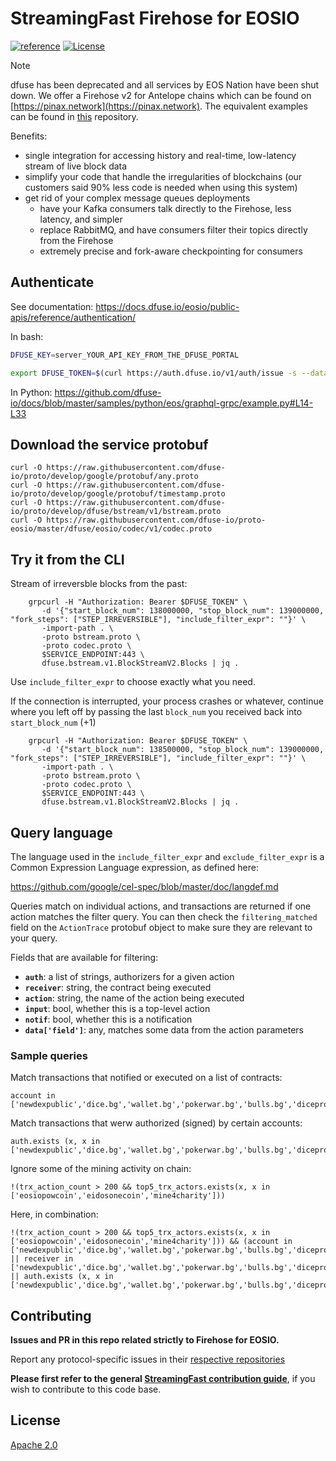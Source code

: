 # StreamingFast Firehose for EOSIO
[![reference](https://img.shields.io/badge/godoc-reference-5272B4.svg?style=flat-square)](https://pkg.go.dev/github.com/streamingfast/playground-firehose-eosio-go)
[![License](https://img.shields.io/badge/License-Apache%202.0-blue.svg)](https://opensource.org/licenses/Apache-2.0)

> [!Note]
> dfuse has been deprecated and all services by EOS Nation have been shut down. We offer a Firehose v2 for Antelope chains which can be found on [https://pinax.network](https://pinax.network).
> The equivalent examples can be found in [this](https://github.com/pinax-network/firehose-examples-go) repository.

Benefits:
* single integration for accessing history and real-time, low-latency stream of live block data
* simplify your code that handle the irregularities of blockchains (our customers said 90% less code is needed when using this system)
* get rid of your complex message queues deployments
  * have your Kafka consumers talk directly to the Firehose, less latency, and simpler
  * replace RabbitMQ, and have consumers filter their topics directly from the Firehose
  * extremely precise and fork-aware checkpointing for consumers


## Authenticate

See documentation: https://docs.dfuse.io/eosio/public-apis/reference/authentication/

In bash:

```bash
DFUSE_KEY=server_YOUR_API_KEY_FROM_THE_DFUSE_PORTAL

export DFUSE_TOKEN=$(curl https://auth.dfuse.io/v1/auth/issue -s --data-binary '{"api_key":"'$DFUSE_KEY'", "lifetime": 86400000}' | jq -r .token);
```

In Python: https://github.com/dfuse-io/docs/blob/master/samples/python/eos/graphql-grpc/example.py#L14-L33


## Download the service protobuf

```
curl -O https://raw.githubusercontent.com/dfuse-io/proto/develop/google/protobuf/any.proto
curl -O https://raw.githubusercontent.com/dfuse-io/proto/develop/google/protobuf/timestamp.proto
curl -O https://raw.githubusercontent.com/dfuse-io/proto/develop/dfuse/bstream/v1/bstream.proto
curl -O https://raw.githubusercontent.com/dfuse-io/proto-eosio/master/dfuse/eosio/codec/v1/codec.proto
```


## Try it from the CLI

Stream of irreversble blocks from the past:

```
    grpcurl -H "Authorization: Bearer $DFUSE_TOKEN" \
       -d '{"start_block_num": 138000000, "stop_block_num": 139000000, "fork_steps": ["STEP_IRREVERSIBLE"], "include_filter_expr": ""}' \
       -import-path . \
       -proto bstream.proto \
       -proto codec.proto \
       $SERVICE_ENDPOINT:443 \
       dfuse.bstream.v1.BlockStreamV2.Blocks | jq .

```

Use `include_filter_expr` to choose exactly what you need.

If the connection is interrupted, your process crashes or whatever, continue where you left off by passing the last `block_num` you received back into `start_block_num` (+1)

```
    grpcurl -H "Authorization: Bearer $DFUSE_TOKEN" \
       -d '{"start_block_num": 138500000, "stop_block_num": 139000000, "fork_steps": ["STEP_IRREVERSIBLE"], "include_filter_expr": ""}' \
       -import-path . \
       -proto bstream.proto \
       -proto codec.proto \
       $SERVICE_ENDPOINT:443 \
       dfuse.bstream.v1.BlockStreamV2.Blocks | jq .
```


## Query language

The language used in the `include_filter_expr` and `exclude_filter_expr` is
a Common Expression Language expression, as defined here:

https://github.com/google/cel-spec/blob/master/doc/langdef.md

Queries match on individual actions, and transactions are returned if
one action matches the filter query.  You can then check the
`filtering_matched` field on the `ActionTrace` protobuf object to make
sure they are relevant to your query.

Fields that are available for filtering:

* **`auth`**: a list of strings, authorizers for a given action
* **`receiver`**: string, the contract being executed
* **`action`**: string, the name of the action being executed
* **`input`**: bool, whether this is a top-level action
* **`notif`**: bool, whether this is a notification
* **`data['field']`**: any, matches some data from the action parameters


### Sample queries

Match transactions that notified or executed on a list of contracts:

```
account in ['newdexpublic','dice.bg','wallet.bg','pokerwar.bg','bulls.bg','diceproxy.bg','texas.bg','slot.bg','bonus.bg','dividend.bg','candy.bg','miner.bg','giver.bg','threecard.bg','swap.defi']
```

Match transactions that werw authorized (signed) by certain accounts:

```
auth.exists (x, x in ['newdexpublic','dice.bg','wallet.bg','pokerwar.bg','bulls.bg','diceproxy.bg','texas.bg','slot.bg','bonus.bg','dividend.bg','candy.bg','miner.bg','giver.bg','threecard.bg','swap.defi'])
```


Ignore some of the mining activity on chain:

```
!(trx_action_count > 200 && top5_trx_actors.exists(x, x in ['eosiopowcoin','eidosonecoin','mine4charity']))
```

Here, in combination:

```
!(trx_action_count > 200 && top5_trx_actors.exists(x, x in ['eosiopowcoin','eidosonecoin','mine4charity'])) && (account in ['newdexpublic','dice.bg','wallet.bg','pokerwar.bg','bulls.bg','diceproxy.bg','texas.bg','slot.bg','bonus.bg','dividend.bg','candy.bg','miner.bg','giver.bg','threecard.bg','swap.defi'] || receiver in ['newdexpublic','dice.bg','wallet.bg','pokerwar.bg','bulls.bg','diceproxy.bg','texas.bg','slot.bg','bonus.bg','dividend.bg','candy.bg','miner.bg','giver.bg','threecard.bg','swap.defi'] || auth.exists (x, x in ['newdexpublic','dice.bg','wallet.bg','pokerwar.bg','bulls.bg','diceproxy.bg','texas.bg','slot.bg','bonus.bg','dividend.bg','candy.bg','miner.bg','giver.bg','threecard.bg','swap.defi']))
```
## Contributing

**Issues and PR in this repo related strictly to Firehose for EOSIO.**

Report any protocol-specific issues in their
[respective repositories](https://github.com/streamingfast/streamingfast#protocols)

**Please first refer to the general
[StreamingFast contribution guide](https://github.com/streamingfast/streamingfast/blob/master/CONTRIBUTING.md)**,
if you wish to contribute to this code base.

## License

[Apache 2.0](LICENSE)
